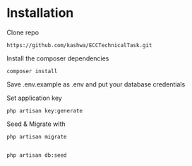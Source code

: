 # Installation 
Clone repo

	https://github.com/kashwa/ECCTechnicalTask.git
Install the composer dependencies

	composer install
	
Save .env.example as .env and put your database credentials

Set application key

	php artisan key:generate        

Seed & Migrate with


	php artisan migrate
    

	php artisan db:seed
